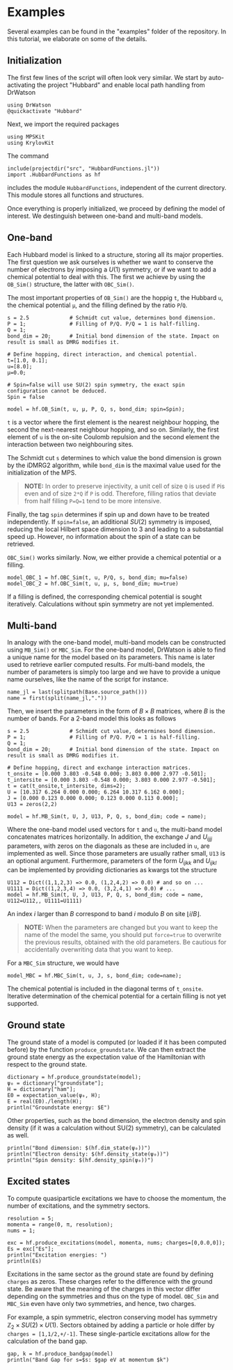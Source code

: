 # Examples
Several examples can be found in the "examples" folder of the repository. In this tutorial, we elaborate on some of the details.

## Initialization
The first few lines of the script will often look very similar. We start by auto-activating the project "Hubbard" and enable local path handling from DrWatson
```
using DrWatson
@quickactivate "Hubbard"
```
Next, we import the required packages
```
using MPSKit
using KrylovKit
```
The command
```
include(projectdir("src", "HubbardFunctions.jl"))
import .HubbardFunctions as hf
```
includes the module ```HubbardFunctions```, independent of the current directory. This module stores all functions and structures. 

Once everything is properly initialized, we proceed by defining the model of interest. We destinguish between one-band and multi-band models.

## One-band
Each Hubbard model is linked to a structure, storing all its major properties. The first question we ask ourselves is whether we want to conserve the number of electrons by imposing a $U(1)$ symmetry, or if we want to add a chemical potential to deal with this. The first we achieve by using the ```OB_Sim()``` structure, the latter with ```OBC_Sim()```.

The most important properties of ```OB_Sim()``` are the hoppig ```t```, the Hubbard ```u```, the chemical potential ```µ```, and the filling defined by the ratio ```P```/```Q```.
```
s = 2.5             # Schmidt cut value, determines bond dimension.
P = 1;              # Filling of P/Q. P/Q = 1 is half-filling.
Q = 1;
bond_dim = 20;      # Initial bond dimension of the state. Impact on result is small as DMRG modifies it.

# Define hopping, direct interaction, and chemical potential.
t=[1.0, 0.1];
u=[8.0];
μ=0.0;

# Spin=false will use SU(2) spin symmetry, the exact spin configuration cannot be deduced.
Spin = false

model = hf.OB_Sim(t, u, μ, P, Q, s, bond_dim; spin=Spin);
```
```t``` is a vector where the first element is the nearest neighbour hopping, the second the next-nearest neighbour hopping, and so on. Similarly, the first element of ```u``` is the on-site Coulomb repulsion and the second element the interaction between two neighbouring sites. 

The Schmidt cut ```s``` determines to which value the bond dimension is grown by the iDMRG2 algorithm, while ```bond_dim``` is the maximal value used for the initialization of the MPS.

> **NOTE:**
> In order to preserve injectivity, a unit cell of size ```Q``` is used if ```P```is even and of size ```2*Q``` if ```P``` is odd. Therefore, filling ratios that deviate from half filling ```P=Q=1``` tend to be more intensive.

Finally, the tag ```spin``` determines if spin up and down have to be treated independently. If ```spin=false```, an additional $SU(2)$ symmetry is imposed, reducing the local Hilbert space dimension to 3 and leading to a substantial speed up. However, no information about the spin of a state can be retrieved.

```OBC_Sim()``` works similarly. Now, we either provide a chemical potential or a filling.
```
model_OBC_1 = hf.OBC_Sim(t, u, P/Q, s, bond_dim; mu=false)
model_OBC_2 = hf.OBC_Sim(t, u, μ, s, bond_dim; mu=true)
```
If a filling is defined, the corresponding chemical potential is sought iteratively. Calculations without spin symmetry are not yet implemented.

## Multi-band
In analogy with the one-band model, multi-band models can be constructed using ```MB_Sim()``` or ```MBC_Sim```. For the one-band model, DrWatson is able to find a unique name for the model based on its parameters. This name is later used to retrieve earlier computed results. For multi-band models, the number of parameters is simply too large and we have to provide a unique name ourselves, like the name of the script for instance.
```
name_jl = last(splitpath(Base.source_path()))
name = first(split(name_jl,"."))
```
Then, we insert the parameters in the form of $B\times B$ matrices, where $B$ is the number of bands. For a 2-band model this looks as follows
```
s = 2.5             # Schmidt cut value, determines bond dimension.
P = 1;              # Filling of P/Q. P/Q = 1 is half-filling.
Q = 1;
bond_dim = 20;      # Initial bond dimension of the state. Impact on result is small as DMRG modifies it.

# Define hopping, direct and exchange interaction matrices.
t_onsite = [0.000 3.803 -0.548 0.000; 3.803 0.000 2.977 -0.501];
t_intersite = [0.000 3.803 -0.548 0.000; 3.803 0.000 2.977 -0.501];
t = cat(t_onsite,t_intersite, dims=2);
U = [10.317 6.264 0.000 0.000; 6.264 10.317 6.162 0.000];
J = [0.000 0.123 0.000 0.000; 0.123 0.000 0.113 0.000];
U13 = zeros(2,2)

model = hf.MB_Sim(t, U, J, U13, P, Q, s, bond_dim; code = name);
```
Where the one-band model used vectors for ```t``` and ```u```, the multi-band model concatenates matrices horizontally. In addition, the exchange $J$ and $U_{ijjj}$ parameters, with zeros on the diagonals as these are included in ```u```, are implemented as well. Since those parameters are usually rather small, ```U13``` is an optional argument. Furthermore, parameters of the form $U_{ijkk}$ and $U_{ijkl}$ can be implemented by providing dictionaries as kwargs tot the structure
```
U112 = Dict((1,1,2,3) => 0.0, (1,2,4,2) => 0.0) # and so on ...
U1111 = Dict((1,2,3,4) => 0.0, (3,2,4,1) => 0.0) # ...
model = hf.MB_Sim(t, U, J, U13, P, Q, s, bond_dim; code = name, U112=U112,, U1111=U1111)
```
An index $i$ larger than $B$ correspond to band $i$ modulo $B$ on site $⌊i/B⌋$.

> **NOTE:**
> When the parameters are changed but you want to keep the name of the model the same, you should put ```force=true``` to overwrite the previous results, obtained with the old parameters. Be cautious for accidentally overwriting data that you want to keep.

For a ```MBC_Sim``` structure, we would have
```
model_MBC = hf.MBC_Sim(t, u, J, s, bond_dim; code=name);
```
The chemical potential is included in the diagonal terms of ```t_onsite```. Iterative determination of the chemical potential for a certain filling is not yet supported.

## Ground state
The ground state of a model is computed (or loaded if it has been computed before) by the function ```produce_groundstate```. We can then extract the ground state energy as the expectation value of the Hamiltonian with respect to the ground state.
```
dictionary = hf.produce_groundstate(model);
ψ₀ = dictionary["groundstate"];
H = dictionary["ham"];
E0 = expectation_value(ψ₀, H);
E = real(E0)./length(H);
println("Groundstate energy: $E")
```
Other properties, such as the bond dimension, the electron density and spin density (if it was a calculation without SU(2) symmetry), can be calculated as well.
```
println("Bond dimension: $(hf.dim_state(ψ₀))")
println("Electron density: $(hf.density_state(ψ₀))")
println("Spin density: $(hf.density_spin(ψ₀))")
```

## Excited states
To compute quasiparticle excitations we have to choose the momentum, the number of excitations, and the symmetry sectors. 
```
resolution = 5;
momenta = range(0, π, resolution);
nums = 1;

exc = hf.produce_excitations(model, momenta, nums; charges=[0,0.0,0]);
Es = exc["Es"];
println("Excitation energies: ")
println(Es)
```
Excitations in the same sector as the ground state are found by defining ```charges``` as zeros. These charges refer to the difference with the ground state. Be aware that the meaning of the charges in this vector differ depending on the symmetries and thus on the type of model. ```OBC_Sim``` and ```MBC_Sim``` even have only two symmetries, and hence, two charges.

For example, a spin symmetric, electron conserving model has symmetry $\mathbb{Z}_2\times SU(2)\times U(1)$. Sectors obtained by adding a particle or hole differ by ```charges = [1,1/2,+/-1]```. These single-particle excitations allow for the calculation of the band gap.
```
gap, k = hf.produce_bandgap(model)
println("Band Gap for s=$s: $gap eV at momentum $k")
```